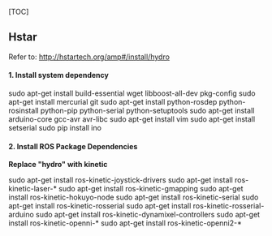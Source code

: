 [TOC]



## Hstar

Refer to: http://hstartech.org/amp#/install/hydro

#### 1. Install system dependency

sudo apt-get install build-essential wget libboost-all-dev pkg-config
sudo apt-get install mercurial git
sudo apt-get install python-rosdep python-rosinstall python-pip python-serial python-setuptools
sudo apt-get install arduino-core gcc-avr avr-libc
sudo apt-get install vim
sudo apt-get install setserial
sudo pip install ino

#### 2. Install ROS Package Dependencies

__Replace "hydro" with kinetic__

sudo apt-get install ros-kinetic-joystick-drivers
sudo apt-get install ros-kinetic-laser-*
sudo apt-get install ros-kinetic-gmapping
sudo apt-get install ros-kinetic-hokuyo-node
sudo apt-get install ros-kinetic-serial
sudo apt-get install ros-kinetic-rosserial
sudo apt-get install ros-kinetic-rosserial-arduino
sudo apt-get install ros-kinetic-dynamixel-controllers
sudo apt-get install ros-kinetic-openni-*
sudo apt-get install ros-kinetic-openni2-*